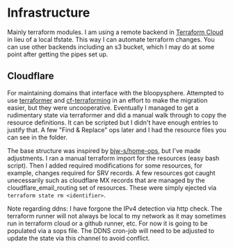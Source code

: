 # Infrastructure

Mainly terraform modules. I am using a remote backend in [Terraform Cloud](https://developer.hashicorp.com/terraform/language/settings/terraform-cloud) in lieu of a local tfstate. This way I can automate terraform changes. You can use other backends including an s3 bucket, which I may do at some point after getting the pipes set up.

## Cloudflare

For maintaining domains that interface with the bloopysphere. Attempted to use [terraformer](https://github.com/GoogleCloudPlatform/terraformer) and [cf-terraforming](https://github.com/cloudflare/cf-terraforming) in an effort to make the migration easier, but they were uncooperative. Eventually I managed to get a rudimentary state via terraformer and did a manual walk through to copy the resource definitions. It can be scripted but I didn't have enough entries to justify that. A few "Find & Replace" ops later and I had the resource files you can see in the folder.

The base structure was inspired by [bjw-s/home-ops](https://github.com/bjw-s/home-ops), but I've made adjustments. I ran a manual terraform import for the resources (easy bash script). Then I added required modifications for some resources, for example, changes required for SRV records. A few resources got caught unecessarily such as cloudflare MX records that are managed by the cloudflare_email_routing set of resources. These were simply ejected via `terraform state rm <identifier>`.

Note regarding ddns: I have forgone the IPv4 detection via http check. The terraform runner will not always be local to my network as it may sometimes run in terraform cloud or a github runner, etc. For now it is going to be populated via a sops file. The DDNS cron-job will need to be adjusted to update the state via this channel to avoid conflict.
